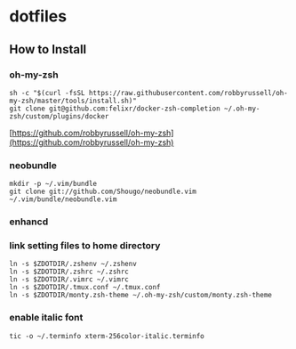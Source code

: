 dotfiles
========

## How to Install

### oh-my-zsh

```shell
sh -c "$(curl -fsSL https://raw.githubusercontent.com/robbyrussell/oh-my-zsh/master/tools/install.sh)"
git clone git@github.com:felixr/docker-zsh-completion ~/.oh-my-zsh/custom/plugins/docker
```

[https://github.com/robbyrussell/oh-my-zsh](https://github.com/robbyrussell/oh-my-zsh)

### neobundle

```shell
mkdir -p ~/.vim/bundle
git clone git://github.com/Shougo/neobundle.vim ~/.vim/bundle/neobundle.vim
```

### enhancd

### link setting files to home directory

```shell
ln -s $ZDOTDIR/.zshenv ~/.zshenv
ln -s $ZDOTDIR/.zshrc ~/.zshrc
ln -s $ZDOTDIR/.vimrc ~/.vimrc
ln -s $ZDOTDIR/.tmux.conf ~/.tmux.conf
ln -s $ZDOTDIR/monty.zsh-theme ~/.oh-my-zsh/custom/monty.zsh-theme
```

### enable italic font

```shell
tic -o ~/.terminfo xterm-256color-italic.terminfo
```


